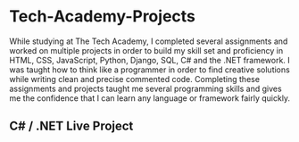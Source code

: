 # Tech-Academy-Projects
While studying at The Tech Academy, I completed several assignments and worked on multiple projects in order to build my skill set and proficiency in HTML, CSS, JavaScript, Python, Django, SQL, C# and the .NET framework. I was taught how to think like a programmer in order to find creative solutions while writing clean and precise commented code. Completing these assignments and projects taught me several programming skills and gives me the confidence that I can learn any language or framework fairly quickly.

## C# / .NET Live Project

